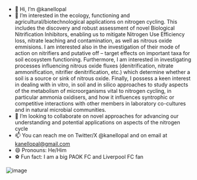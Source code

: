 - 👋 Hi, I’m @kanellopal
- 👀 I’m interested in the ecology, functioning and agricultural/biotechnological applications on nitrogen cycling. This includes the discovery and robust assessment of novel Biological Nitrification Inhibitors,
enabling us to mitigate Nitrogen Use Efficiency loss, nitrate leaching and contamination, as well as nitrous oxide emmisions. I am interested also in the investigation of their mode of action on nitrifiers and putative off – target effects on important taxa for soil ecosystem functioning. 
Furthermore, I am interested in investigating processes influencing nitrous oxide fluxes (denitrification, nitrate ammonification, nitrifier denitrification, etc.) which determine whether a soil is a source or
sink of nitrous oxide.
Finally, I possess a keen interest in dealing with in vitro, in soil and in silico approaches to study aspects of the metabolism of microorganisms vital to nitrogen cycling, in particular ammonia oxidisers, 
and how it influences syntrophic or competitive interactions with other members in laboratory co-cultures and in natural microbial communities.  
- 💞️ I’m looking to collaborate on novel approaches for advancing our understanding and potential applications on aspects of the nitrogen cycle
- 📫 You can reach me on Twitter/X @kanellopal and on email at kanellopal@gmail.com
- 😄 Pronouns: He/Him
- ⚽ Fun fact: I am a big PAOK FC and Liverpool FC fan
  
![image](https://th.bing.com/th/id/OIP.-FeujFX5A_z8zLGsrwY34QAAAA?rs=1&pid=ImgDetMain)

<!---
kanellopal/kanellopal is a ✨ special ✨ repository because its `README.md` (this file) appears 
on your GitHub profile.
You can click the Preview link to take a look at your changes.
--->
